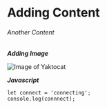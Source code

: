 # Adding Content
###### Another Content

***Adding Image***

![Image of Yaktocat](https://octodex.github.com/images/yaktocat.png)

***Javascript***
```
let connect = 'connecting';
console.log(connnect);
```
